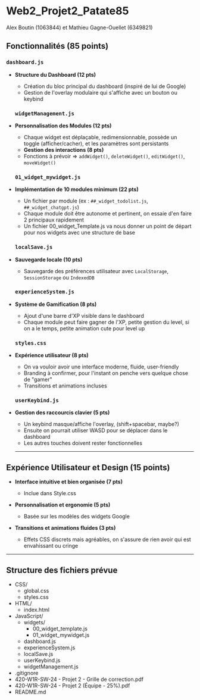 # Web2_Projet2_Patate85

Alex Boutin (1063844) et Mathieu Gagne-Ouellet (6349821)

## Fonctionnalités (85 points)

### `dashboard.js`

- **Structure du Dashboard (12 pts)**

  - Création du bloc principal du dashboard (inspiré de lui de Google)
  - Gestion de l'overlay modulaire qui s'affiche avec un bouton ou keybind

  ### `widgetManagement.js`

- **Personnalisation des Modules (12 pts)**

  - Chaque widget est déplaçable, redimensionnable, possède un toggle (afficher/cacher), et les paramètres sont persistants
  - **Gestion des interactions (8 pts)**
  - Fonctions à prévoir => `addWidget()`, `deleteWidget()`, `editWidget()`, `moveWidget()`

  ### `01_widget_mywidget.js`

- **Implémentation de 10 modules minimum (22 pts)**

  - Un fichier par module (ex : `##_widget_todolist.js`, `##_widget_chatgpt.js`)
  - Chaque module doit être autonome et pertinent, on essaie d'en faire 2 principaux rapidement
  - Un fichier 00_widget_Template.js va nous donner un point de départ pour nos widgets avec une structure de base

  ### `localSave.js`

- **Sauvegarde locale (10 pts)**

  - Sauvegarde des préférences utilisateur avec `LocalStorage`, `SessionStorage` ou `IndexedDB`

  ### `experienceSystem.js`

- **Système de Gamification (8 pts)**

  - Ajout d'une barre d'XP visible dans le dashboard
  - Chaque module peut faire gagner de l'XP, petite gestion du level, si on a le temps, petite animation cute pour level up

  ### `styles.css`

- **Expérience utilisateur (8 pts)**

  - On va vouloir avoir une interface moderne, fluide, user-friendly
  - Branding à confirmer, pour l'instant on penche vers quelque chose de "gamer"
  - Transitions et animations incluses

  ### `userKeybind.js`

- **Gestion des raccourcis clavier (5 pts)**

  - Un keybind masque/affiche l'overlay, (shift+spacebar, maybe?)
  - Ensuite on pourrait utiliser WASD pour se déplacer dans le dashboard
  - Les autres touches doivent rester fonctionnelles

  ***

## Expérience Utilisateur et Design (15 points)

- **Interface intuitive et bien organisée (7 pts)**

  - Inclue dans Style.css

- **Personnalisation et ergonomie (5 pts)**

  - Basée sur les modèles des widgets Google

- **Transitions et animations fluides (3 pts)**
  - Effets CSS discrets mais agréables, on s'assure de rien avoir qui est envahissant ou cringe

---

## Structure des fichiers prévue

- CSS/
  - global.css
  - styles.css
- HTML/
  - index.html
- JavaScript/
  - widgets/
    - 00_widget_template.js
    - 01_widget_mywidget.js
  - dashboard.js
  - experienceSystem.js
  - localSave.js
  - userKeybind.js
  - widgetManagement.js
- .gitignore
- 420-W1R-SW-24 - Projet 2 - Grille de correction.pdf
- 420-W1R-SW-24 - Projet 2 (Équipe - 25%).pdf
- README.md
